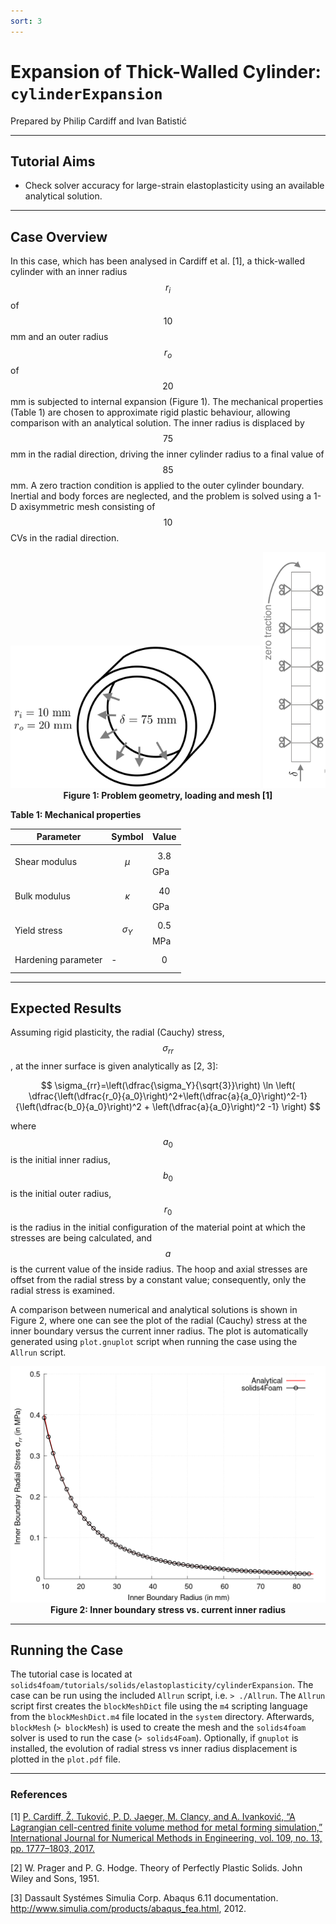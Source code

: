 ```yaml
---
sort: 3
---
```


# Expansion of Thick-Walled Cylinder: `cylinderExpansion`

Prepared by Philip Cardiff and Ivan Batistić

---

## Tutorial Aims

- Check solver accuracy for large-strain elastoplasticity using an available analytical solution.

---

## Case Overview

In this case, which has been analysed in Cardiff et al. [1], a thick-walled cylinder with an inner radius $$r_i$$ of $$10$$ mm and an outer radius $$r_o$$ of $$20$$ mm is subjected to internal expansion (Figure 1). The mechanical properties (Table 1) are chosen to approximate rigid plastic behaviour, allowing comparison with an analytical solution. The inner radius is displaced by $$75$$ mm in the radial direction, driving the inner cylinder radius to a final value of $$85$$ mm. A zero traction condition is applied to the outer cylinder boundary. Inertial and body forces are neglected, and the problem is solved using a 1-D axisymmetric mesh consisting of $$10$$ CVs in the radial direction. 

<div style="text-align: center;">
  <img src="./images/cylinderExpansion-geometry.png" alt="Image" width="400">
  <img src="./images/cylinderExpansion-mesh.png" alt="Image" width="100">
    <figcaption>
     <strong>Figure 1: Problem geometry, loading and mesh [1]</strong>
    </figcaption>
</div>


**Table 1: Mechanical properties**

| Parameter           | Symbol       | Value       |
| ---------           | ------       | -----       |
| Shear modulus       | $$\mu$$      | $$3.8$$ GPa |
| Bulk modulus        | $$\kappa$$   | $$40$$ GPa  |
| Yield stress        | $$\sigma_Y$$ | $$0.5$$ MPa |
| Hardening parameter | -            | $$0$$       |


---

## Expected Results

Assuming rigid plasticity, the radial (Cauchy) stress, $$\sigma_{rr}$$ , at the inner surface is given analytically as [2, 3]:

$$
\sigma_{rr}=\left(\dfrac{\sigma_Y}{\sqrt{3}}\right) \ln \left( \dfrac{\left(\dfrac{r_0}{a_0}\right)^2+\left(\dfrac{a}{a_0}\right)^2-1}{\left(\dfrac{b_0}{a_0}\right)^2 + \left(\dfrac{a}{a_0}\right)^2 -1}  \right)
$$

where $$a_0$$ is the initial inner radius, $$b_0$$ is the initial outer radius, $$r_0$$ is the radius in the initial configuration of the material point at which the stresses are being calculated, and $$a$$ is the current value of the inside radius. The hoop and axial stresses are offset from the radial stress by a constant value; consequently, only the radial stress is examined.

A comparison between numerical and analytical solutions is shown in Figure 2, where one can see the plot of the radial (Cauchy) stress at the inner boundary versus the current inner radius. The plot is automatically generated using `plot.gnuplot` script when running the case using the `Allrun` script.



<div style="text-align: center;">
  <img src="./images/cylinderExpansion-sigmaR.png" alt="Image" width="600">
    <figcaption>
     <strong>Figure 2: Inner boundary stress vs. current inner radius</strong>
    </figcaption>
</div>


---

## Running the Case

The tutorial case is located at `solids4foam/tutorials/solids/elastoplasticity/cylinderExpansion`. The case can be run using the included `Allrun` script, i.e. `> ./Allrun`.  The `Allrun` script first creates the `blockMeshDict` file using the `m4` scripting language from the `blockMeshDict.m4`  file located in the `system` directory. Afterwards, `blockMesh`  (`> blockMesh`) is used to create the mesh and the `solids4foam` solver is used to run the case (`> solids4Foam`).  Optionally, if `gnuplot` is installed, the evolution of radial stress vs inner radius displacement is plotted in the `plot.pdf` file.


---

### References

[1] [P. Cardiff, Ž. Tuković, P. D. Jaeger, M. Clancy, and A. Ivanković, “A Lagrangian cell-centred finite volume method for metal forming simulation,” International Journal for Numerical Methods in Engineering, vol. 109, no. 13, pp. 1777–1803, 2017.](https://onlinelibrary.wiley.com/doi/abs/10.1002/nme.5345)

[2] W. Prager and P. G. Hodge. Theory of Perfectly Plastic Solids. John Wiley and Sons, 1951.

[3] Dassault Systémes Simulia Corp. Abaqus 6.11 documentation. http://www.simulia.com/products/abaqus_fea.html, 2012.
